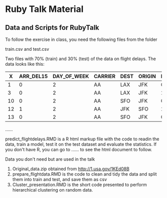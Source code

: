 # Ruby Talk Material
## Data and Scripts for RubyTalk

To follow the exercise in class, you need the following files from the folder

train.csv and test.csv

Two files with 70% (train) and 30% (test) of the data on flight delays. The data looks like this:

X |ARR_DEL15| DAY_OF_WEEK |CARRIER| DEST| ORIGIN| DEP_TIME_BLK
------------ | ------------ | ------------ | ------------ | ------------ | ----------- | -------------
1 |         0|           2|      AA|  LAX   | JFK   | 0900-0959
3 |         0|           2|      AA|  LAX    |JFK    |1200-1259
10|         0|           2|      AA|  SFO    |JFK   | 0700-0759
12|         1|           2|      AA|  JFK    |SFO  |  1100-1159
13|         0|           2|      AA|  SFO    |JFK |   0800-0859
......

predict_flightdelays.RMD is a R html markup file with the code to readin the data, train a model, test it on the test dataset and evaluate the statistics. If you don't have R, you can go to ...... to see the html document to follow.


Data you don't need but are used in the talk

1. Original_data.zip obtained from http://1.usa.gov/1KEd08B
2. prepare_flightdata.RMD is the code to clean and tidy the data and split them into train and test, and save them as csv
3. Cluster_presentation.RMD is the short code presented to perform hierarchical clustering on random data.

